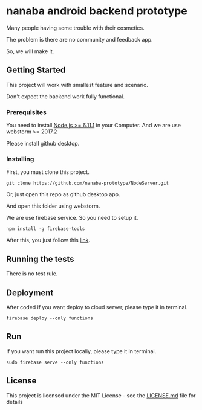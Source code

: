 # nanaba android backend prototype

Many people having some trouble with their cosmetics.

The problem is there are no community and feedback app.

So, we will make it.

## Getting Started

This project will work with smallest feature and scenario.

Don't expect the backend work fully functional.

### Prerequisites

You need to install [Node.js >= 6.11.1](https://nodejs.org/en/) in your Computer.
And we are use webstorm >= 2017.2

Please install github desktop.

### Installing

First, you must clone this project.

```
git clone https://github.com/nanaba-prototype/NodeServer.git
```

Or, just open this repo as github desktop app.

And open this folder using webstorm.

We are use firebase service. So you need to setup it.

```
npm install -g firebase-tools
```

After this, you just follow this [link](https://firebase.google.com/docs/functions/get-started?authuser=0).

## Running the tests

There is no test rule.

## Deployment

After coded if you want deploy to cloud server, please type it in terminal.
```
firebase deploy --only functions
```

## Run

If you want run this project locally, please type it in terminal.
```
sudo firebase serve --only functions
```

## License

This project is licensed under the MIT License - see the [LICENSE.md](LICENSE) file for details
